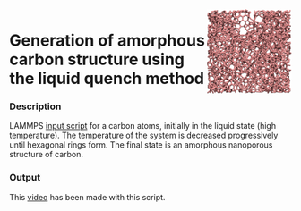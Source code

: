 <img align="right" width="30%" src="amorphous-carbon.png">

# Generation of amorphous carbon structure using the liquid quench method

### Description

LAMMPS [input script](input.lammps) for a carbon atoms, initially in the liquid state (high temperature). The temperature of the system is decreased progressively until hexagonal rings form. The final state is an amorphous nanoporous structure of carbon.

### Output

This [video](https://youtu.be/P6M7mJdh7uM) has been made with this script.
